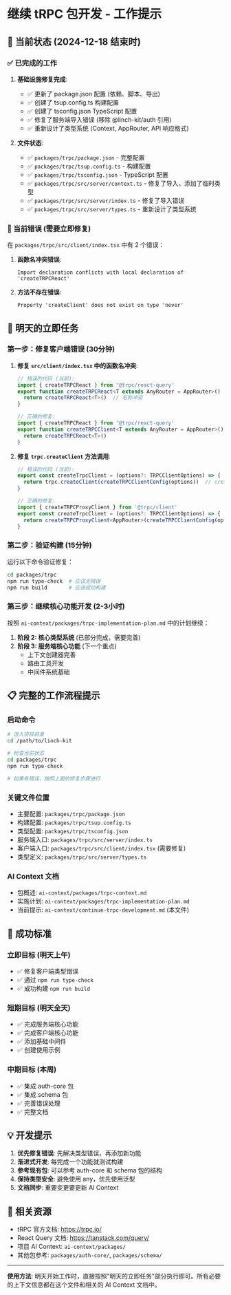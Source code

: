 # 继续 tRPC 包开发 - 工作提示

## 🎯 当前状态 (2024-12-18 结束时)

### ✅ 已完成的工作
1. **基础设施修复完成**:
   - ✅ 更新了 package.json 配置 (依赖、脚本、导出)
   - ✅ 创建了 tsup.config.ts 构建配置
   - ✅ 创建了 tsconfig.json TypeScript 配置
   - ✅ 修复了服务端导入错误 (移除 @linch-kit/auth 引用)
   - ✅ 重新设计了类型系统 (Context, AppRouter, API 响应格式)

2. **文件状态**:
   - ✅ `packages/trpc/package.json` - 完整配置
   - ✅ `packages/trpc/tsup.config.ts` - 构建配置
   - ✅ `packages/trpc/tsconfig.json` - TypeScript 配置
   - ✅ `packages/trpc/src/server/context.ts` - 修复了导入，添加了临时类型
   - ✅ `packages/trpc/src/server/index.ts` - 修复了导入错误
   - ✅ `packages/trpc/src/server/types.ts` - 重新设计了类型系统

### 🚨 当前错误 (需要立即修复)

在 `packages/trpc/src/client/index.tsx` 中有 2 个错误：

1. **函数名冲突错误**:
   ```
   Import declaration conflicts with local declaration of 'createTRPCReact'
   ```

2. **方法不存在错误**:
   ```
   Property 'createClient' does not exist on type 'never'
   ```

## 🚀 明天的立即任务

### 第一步：修复客户端错误 (30分钟)

1. **修复 `src/client/index.tsx` 中的函数名冲突**:
   ```typescript
   // 错误的代码 (当前):
   import { createTRPCReact } from '@trpc/react-query'
   export function createTRPCReact<T extends AnyRouter = AppRouter>() {
     return createTRPCReact<T>()  // 名称冲突
   }

   // 正确的修复:
   import { createTRPCReact } from '@trpc/react-query'
   export function createTRPCClient<T extends AnyRouter = AppRouter>() {
     return createTRPCReact<T>()
   }
   ```

2. **修复 `trpc.createClient` 方法调用**:
   ```typescript
   // 错误的代码 (当前):
   export const createTrpcClient = (options?: TRPCClientOptions) => {
     return trpc.createClient(createTRPCClientConfig(options))  // createClient 不存在
   }

   // 正确的修复:
   import { createTRPCProxyClient } from '@trpc/client'
   export const createTrpcClient = (options?: TRPCClientOptions) => {
     return createTRPCProxyClient<AppRouter>(createTRPCClientConfig(options))
   }
   ```

### 第二步：验证构建 (15分钟)

运行以下命令验证修复：
```bash
cd packages/trpc
npm run type-check  # 应该无错误
npm run build       # 应该成功构建
```

### 第三步：继续核心功能开发 (2-3小时)

按照 `ai-context/packages/trpc-implementation-plan.md` 中的计划继续：

1. **阶段 2: 核心类型系统** (已部分完成，需要完善)
2. **阶段 3: 服务端核心功能** (下一个重点)
   - 上下文创建器完善
   - 路由工具开发
   - 中间件系统基础

## 📋 完整的工作流程提示

### 启动命令
```bash
# 进入项目目录
cd /path/to/linch-kit

# 检查当前状态
cd packages/trpc
npm run type-check

# 如果有错误，按照上面的修复步骤进行
```

### 关键文件位置
- 主要配置: `packages/trpc/package.json`
- 构建配置: `packages/trpc/tsup.config.ts`
- 类型配置: `packages/trpc/tsconfig.json`
- 服务端入口: `packages/trpc/src/server/index.ts`
- 客户端入口: `packages/trpc/src/client/index.tsx` (需要修复)
- 类型定义: `packages/trpc/src/server/types.ts`

### AI Context 文档
- 包概述: `ai-context/packages/trpc-context.md`
- 实施计划: `ai-context/packages/trpc-implementation-plan.md`
- 当前提示: `ai-context/continue-trpc-development.md` (本文件)

## 🎯 成功标准

### 立即目标 (明天上午)
- ✅ 修复客户端类型错误
- ✅ 通过 `npm run type-check`
- ✅ 成功构建 `npm run build`

### 短期目标 (明天全天)
- ✅ 完成服务端核心功能
- ✅ 完成客户端核心功能
- ✅ 添加基础中间件
- ✅ 创建使用示例

### 中期目标 (本周)
- ✅ 集成 auth-core 包
- ✅ 集成 schema 包
- ✅ 完善错误处理
- ✅ 完整文档

## 💡 开发提示

1. **优先修复错误**: 先解决类型错误，再添加新功能
2. **渐进式开发**: 每完成一个功能就测试构建
3. **参考现有包**: 可以参考 auth-core 和 schema 包的结构
4. **保持类型安全**: 避免使用 any，优先使用泛型
5. **文档同步**: 重要变更要更新 AI Context

## 🔗 相关资源

- tRPC 官方文档: https://trpc.io/
- React Query 文档: https://tanstack.com/query/
- 项目 AI Context: `ai-context/packages/`
- 其他包参考: `packages/auth-core/`, `packages/schema/`

---

**使用方法**: 明天开始工作时，直接按照"明天的立即任务"部分执行即可。所有必要的上下文信息都在这个文件和相关的 AI Context 文档中。
